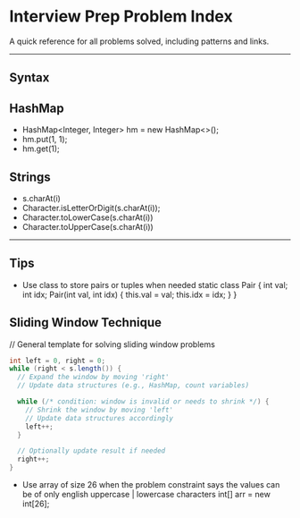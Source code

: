 # Interview Prep Problem Index

A quick reference for all problems solved, including patterns and links.

---

## Syntax
## HashMap
- HashMap<Integer, Integer> hm = new HashMap<>();
- hm.put(1, 1);
- hm.get(1);

## Strings
- s.charAt(i)
- Character.isLetterOrDigit(s.charAt(i));
- Character.toLowerCase(s.charAt(i))
- Character.toUpperCase(s.charAt(i))
---

## Tips

- Use class to store pairs or tuples when needed
  static class Pair {
          int val;
          int idx;
          Pair(int val, int idx) {
              this.val = val;
              this.idx = idx;
          }
      }

## Sliding Window Technique
// General template for solving sliding window problems

```java
int left = 0, right = 0;
while (right < s.length()) {
  // Expand the window by moving 'right'
  // Update data structures (e.g., HashMap, count variables)

  while (/* condition: window is invalid or needs to shrink */) {
    // Shrink the window by moving 'left'
    // Update data structures accordingly
    left++;
  }

  // Optionally update result if needed
  right++;
}
```

- Use array of size 26 when the problem constraint says the values can be of only english uppercase | lowercase characters
  int[] arr = new int[26];
